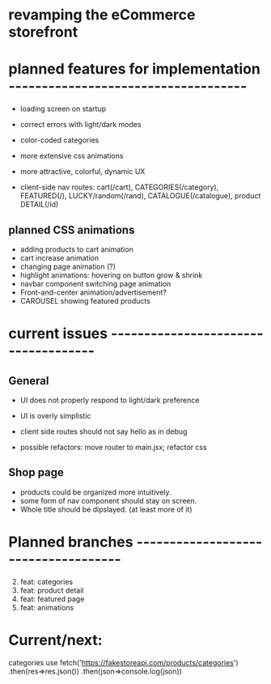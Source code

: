 # revamping the eCommerce storefront

# planned features for implementation ------------------------------------

- loading screen on startup
- correct errors with light/dark modes
- color-coded categories
- more extensive css animations
- more attractive, colorful, dynamic UX

- client-side nav routes: cart(/cart), CATEGORIES(/category), FEATURED(/), LUCKY/random(/rand), CATALOGUE(/catalogue), product DETAIL(/id)

## planned CSS animations

- adding products to cart animation
- cart increase animation
- changing page animation (?)
- highlight animations: hovering on button grow & shrink
- navbar component switching page animation
- Front-and-center animation/advertisement?
- CAROUSEL showing featured products

# current issues ------------------------------------

## General

- UI does not properly respond to light/dark preference
- UI is overly simplistic
- client side routes should not say hello as in debug

- possible refactors: move router to main.jsx; refactor css

## Shop page

- products could be organized more intuitively.
- some form of nav component should stay on screen.
- Whole title should be dipslayed. (at least more of it)

# Planned branches ------------------------------------

2. feat: categories
3. feat: product detail
4. feat: featured page
5. feat: animations

# Current/next:

categories
use
fetch('https://fakestoreapi.com/products/categories')
.then(res=>res.json())
.then(json=>console.log(json))

